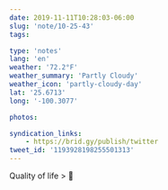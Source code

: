 ```yaml
---
date: 2019-11-11T10:28:03-06:00
slug: 'note/10-25-43'
tags:

type: 'notes'
lang: 'en'
weather: '72.2°F'
weather_summary: 'Partly Cloudy'
weather_icon: 'partly-cloudy-day'
lat: '25.6713'
long: '-100.3077'

photos:

syndication_links:
    - https://brid.gy/publish/twitter
tweet_id: '1193928198255501313'
---
```

Quality of life > 💸